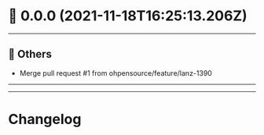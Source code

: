# :confetti_ball: 0.0.0 (2021-11-18T16:25:13.206Z)
- - -
## :newspaper: Others
* Merge pull request #1 from ohpensource/feature/lanz-1390
- - -
- - -
# Changelog
